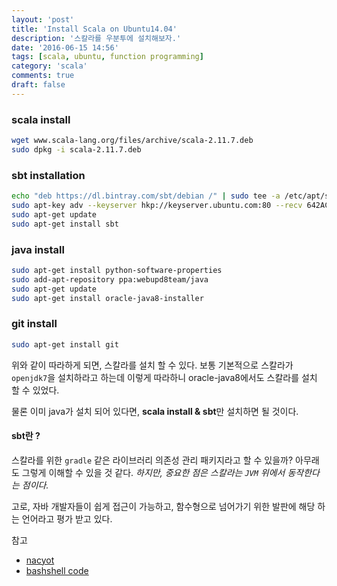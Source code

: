 ```yaml
---
layout: 'post'
title: 'Install Scala on Ubuntu14.04'
description: '스칼라를 우분투에 설치해보자.'
date: '2016-06-15 14:56'
tags: [scala, ubuntu, function programming]
category: 'scala'
comments: true
draft: false
---
```


### scala install

```bash
wget www.scala-lang.org/files/archive/scala-2.11.7.deb
sudo dpkg -i scala-2.11.7.deb
```

### sbt installation

```bash
echo "deb https://dl.bintray.com/sbt/debian /" | sudo tee -a /etc/apt/sources.list.d/sbt.list
sudo apt-key adv --keyserver hkp://keyserver.ubuntu.com:80 --recv 642AC823
sudo apt-get update
sudo apt-get install sbt
```

### java install

```bash
sudo apt-get install python-software-properties
sudo add-apt-repository ppa:webupd8team/java
sudo apt-get update
sudo apt-get install oracle-java8-installer
```

### git install

```bash
sudo apt-get install git
```

위와 같이 따라하게 되면, 스칼라를 설치 할 수 있다. 보통 기본적으로 스칼라가 `openjdk7`을 설치하라고 하는데 이렇게 따라하니 oracle-java8에서도 스칼라를 설치 할 수 있었다.

물론 이미 java가 설치 되어 있다면, **scala install & sbt**만 설치하면 될 것이다.

#### sbt란 ?

스칼라를 위한 `gradle` 같은 라이브러리 의존성 관리 패키지라고 할 수 있을까?
아무래도 그렇게 이해할 수 있을 것 같다. _하지만, 중요한 점은 스칼라는 `JVM` 위에서 동작한다는 점이다._

고로, 자바 개발자들이 쉽게 접근이 가능하고, 함수형으로 넘어가기 위한 발판에 해당 하는 언어라고 평가 받고 있다.

참고

- [nacyot](http://wiki.nacyot.com/documents/scala/#.V2DxqR8Vwbl)
- [bashshell code](https://gist.github.com/bigsnarfdude/b2eb1cabfdaf7e62a8fc)
